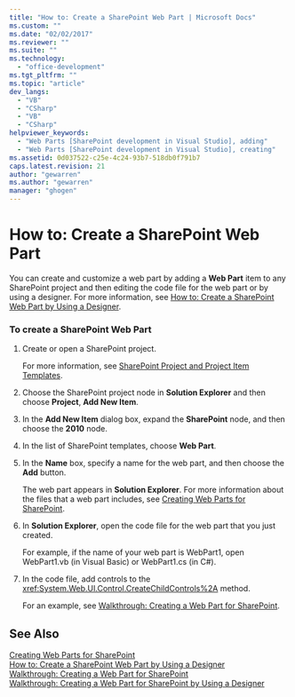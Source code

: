 ```yaml
---
title: "How to: Create a SharePoint Web Part | Microsoft Docs"
ms.custom: ""
ms.date: "02/02/2017"
ms.reviewer: ""
ms.suite: ""
ms.technology: 
  - "office-development"
ms.tgt_pltfrm: ""
ms.topic: "article"
dev_langs: 
  - "VB"
  - "CSharp"
  - "VB"
  - "CSharp"
helpviewer_keywords: 
  - "Web Parts [SharePoint development in Visual Studio], adding"
  - "Web Parts [SharePoint development in Visual Studio], creating"
ms.assetid: 0d037522-c25e-4c24-93b7-518db0f791b7
caps.latest.revision: 21
author: "gewarren"
ms.author: "gewarren"
manager: "ghogen"
---
```

# How to: Create a SharePoint Web Part
  You can create and customize a web part by adding a **Web Part** item to any SharePoint project and then editing the code file for the web part or by using a designer. For more information, see [How to: Create a SharePoint Web Part by Using a Designer](../sharepoint/how-to-create-a-sharepoint-web-part-by-using-a-designer.md).  
  
### To create a SharePoint Web Part  
  
1.  Create or open a SharePoint project.  
  
     For more information, see [SharePoint Project and Project Item Templates](../sharepoint/sharepoint-project-and-project-item-templates.md).  
  
2.  Choose the SharePoint project node in **Solution Explorer** and then choose **Project**, **Add New Item**.  
  
3.  In the **Add New Item** dialog box, expand the **SharePoint** node, and then choose the **2010** node.  
  
4.  In the list of SharePoint templates, choose **Web Part**.  
  
5.  In the **Name** box, specify a name for the web part, and then choose the **Add** button.  
  
     The web part appears in **Solution Explorer**. For more information about the files that a web part includes, see [Creating Web Parts for SharePoint](../sharepoint/creating-web-parts-for-sharepoint.md).  
  
6.  In **Solution Explorer**, open the code file for the web part that you just created.  
  
     For example, if the name of your web part is WebPart1, open WebPart1.vb (in Visual Basic) or WebPart1.cs (in C#).  
  
7.  In the code file, add controls to the <xref:System.Web.UI.Control.CreateChildControls%2A> method.  
  
     For an example, see [Walkthrough: Creating a Web Part for SharePoint](../sharepoint/walkthrough-creating-a-web-part-for-sharepoint.md).  
  
## See Also  
 [Creating Web Parts for SharePoint](../sharepoint/creating-web-parts-for-sharepoint.md)   
 [How to: Create a SharePoint Web Part by Using a Designer](../sharepoint/how-to-create-a-sharepoint-web-part-by-using-a-designer.md)   
 [Walkthrough: Creating a Web Part for SharePoint](../sharepoint/walkthrough-creating-a-web-part-for-sharepoint.md)   
 [Walkthrough: Creating a Web Part for SharePoint by Using a Designer](../sharepoint/walkthrough-creating-a-web-part-for-sharepoint-by-using-a-designer.md)  
  
  